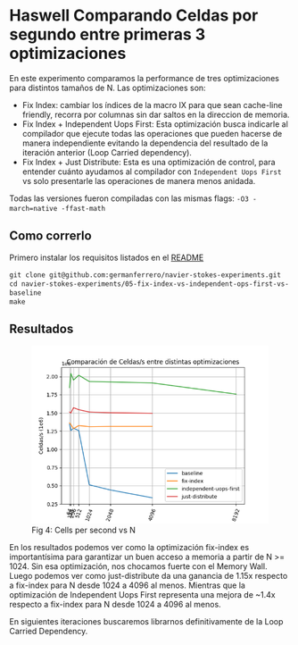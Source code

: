 # Haswell Comparando Celdas por segundo entre primeras 3 optimizaciones
En este experimento comparamos la performance de tres optimizaciones para distintos tamaños de N.
Las optimizaciones son:
- Fix Index: cambiar los índices de la macro IX para que sean cache-line friendly, recorra por columnas sin dar saltos en la direccion de memoria.
- Fix Index + Independent Uops First: Esta optimización busca indicarle al compilador que ejecute todas las operaciones que pueden hacerse de manera independiente evitando la dependencia del resultado de la iteración anterior (Loop Carried dependency).
- Fix Index + Just Distribute: Esta es una optimización de control, para entender cuánto ayudamos al compilador con `Independent Uops First` vs solo presentarle las operaciones de manera menos anidada.

Todas las versiones fueron compiladas con las mismas flags: `-O3 -march=native -ffast-math`

## Como correrlo
Primero instalar los requisitos listados en el [README]('../README.md')
```
git clone git@github.com:germanferrero/navier-stokes-experiments.git
cd navier-stokes-experiments/05-fix-index-vs-independent-ops-first-vs-baseline
make
```

## Resultados

<figure>
    <img src="./assets/stats.png">
    <figcaption>Fig 4: Cells per second vs N</figcaption>
</figure>

En los resultados podemos ver como la optimización fix-index es importantísima para garantizar un buen acceso a memoria a partir de N >= 1024. Sin esa optimización, nos chocamos fuerte con el Memory Wall.
Luego podemos ver como just-distribute da una ganancia de 1.15x respecto a fix-index para N desde 1024 a 4096 al menos.
Mientras que la optimización de Independent Uops First representa una mejora de ~1.4x respecto a fix-index para N desde 1024 a 4096 al menos.

En siguientes iteraciones buscaremos librarnos definitivamente de la Loop Carried Dependency.
